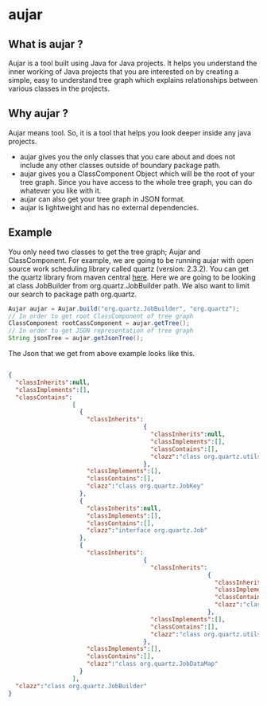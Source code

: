 # aujar
## What is aujar ?
Aujar is a tool built using Java for Java projects. It helps you understand the inner working of Java projects that 
you are interested on by creating a simple, easy to understand tree graph which explains relationships between various 
classes in the projects. 

## Why aujar ?
Aujar means tool. So, it is a tool that helps you look deeper inside any java projects. 
* aujar gives you the only classes that you care about and does not include any other classes outside of boundary package path. 
* aujar gives you a ClassComponent Object which will be the root of your tree graph. Since you have access to the whole tree graph, you can do whatever you like with it.
* aujar can also get your tree graph in JSON format.
* aujar is lightweight and has no external dependencies. 

## Example
You only need two classes to get the tree graph; Aujar and ClassComponent. 
For example, we are going to be running aujar with open source work scheduling library called quartz (version: 2.3.2). You can get the quartz library from
maven central [here](https://mvnrepository.com/artifact/org.quartz-scheduler/quartz).
Here we are going to be looking at class JobBuilder from org.quartz.JobBuilder path. We also want to limit
our search to package path org.quartz.

```java
Aujar aujar = Aujar.build("org.quartz.JobBuilder", "org.quartz");
// In order to get root ClassComponent of tree graph
ClassComponent rootCassComponent = aujar.getTree();
// In order to get JSON representation of tree graph
String jsonTree = aujar.getJsonTree();
```
The Json that we get from above example looks like this. 

```json

{
  "classInherits":null, 
  "classImplements":[], 
  "classContains":
                  [
                    {
                      "classInherits":
                                      {
                                        "classInherits":null, 
                                        "classImplements":[], 
                                        "classContains":[], 
                                        "clazz":"class org.quartz.utils.Key"
                                      }, 
                      "classImplements":[], 
                      "classContains":[], 
                      "clazz":"class org.quartz.JobKey"
                    }, 
                    {
                      "classInherits":null, 
                      "classImplements":[], 
                      "classContains":[], 
                      "clazz":"interface org.quartz.Job"
                    }, 
                    {
                      "classInherits": 
                                      {
                                        "classInherits":
                                                        {
                                                          "classInherits":null, 
                                                          "classImplements":[], 
                                                          "classContains":[], 
                                                          "clazz":"class org.quartz.utils.DirtyFlagMap"
                                                        }, 
                                        "classImplements":[], 
                                        "classContains":[], 
                                        "clazz":"class org.quartz.utils.StringKeyDirtyFlagMap"
                                      }, 
                      "classImplements":[], 
                      "classContains":[], 
                      "clazz":"class org.quartz.JobDataMap"
                    }
                  ], 
  "clazz":"class org.quartz.JobBuilder"
}

```